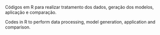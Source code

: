 Códigos em R para realizar tratamento dos dados, geração dos modelos, aplicação e comparação.

Codes in R to perform data processing, model generation, application and comparison.
